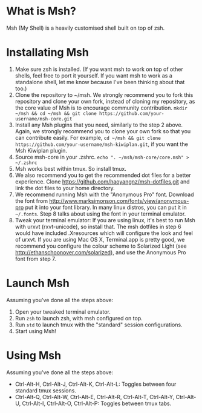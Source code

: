 # What is Msh?
Msh (My Shell) is a heavily customised shell built on top of zsh.

# Installating Msh
1. Make sure zsh is installed. (If you want msh to work on top of other shells, feel free to port it yourself. If you want msh to work as a standalone shell, let me know because I've been thinking about that too.)
2. Clone the repository to ~/msh. We strongly recommend you to fork this repository and clone your own fork, instead of cloning my repository, as the core value of Msh is to encourage community contribution. `mkdir ~/msh && cd ~/msh && git clone https://github.com/your-username/msh-core.git`
3. Install any Msh plugins that you need, similarly to the step 2 above. Again, we strongly recommend you to clone your own fork so that you can contribute easily. For example, `cd ~/msh && git clone https://github.com/your-username/msh-kiwiplan.git`, if you want the Msh Kiwiplan plugin. 
4. Source msh-core in your .zshrc. `echo ". ~/msh/msh-core/core.msh" > ~/.zshrc`
5. Msh works best within tmux. So install tmux.
6. We also recommend you to get the recommended dot files for a better experience. Clone https://github.com/haoyangnz/msh-dotfiles.git and link the dot files to your home directory.
7. We recommend running Msh with the "Anonymous Pro" font. Download the font from http://www.marksimonson.com/fonts/view/anonymous-pro put it into your font library. In many linux distros, you can put it in `~/.fonts`. Step 8 talks about using the font in your terminal emulator.
8. Tweak your terminal emulator: If you are using linux, it's best to run Msh with urxvt (rxvt-unicode), so install that. The msh dotfiles in step 6 would have included .Xresources which will configure the look and feel of urxvt. If you are using Mac OS X, Terminal.app is pretty good, we recommend you configure the colour scheme to Solarized Light (see http://ethanschoonover.com/solarized), and use the Anonymous Pro font from step 7.

# Launch Msh
Assuming you've done all the steps above:
1. Open your tweaked terminal emulator.
2. Run `zsh` to launch zsh, with msh configured on top.
3. Run `std` to launch tmux with the "standard" session configurations.
4. Start using Msh!

# Using Msh
Assuming you've done all the steps above:
- Ctrl-Alt-H, Ctrl-Alt-J, Ctrl-Alt-K, Ctrl-Alt-L: Toggles between four standard tmux sessions.
- Ctrl-Alt-Q, Ctrl-Alt-W, Ctrl-Alt-E, Ctrl-Alt-R, Ctrl-Alt-T, Ctrl-Alt-Y, Ctrl-Alt-U, Ctrl-Alt-I, Ctrl-Alt-O, Ctrl-Alt-P: Toggles between tmux tabs.
